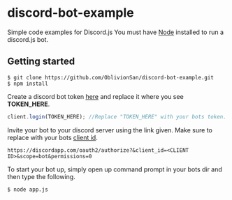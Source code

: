 # discord-bot-example
Simple code examples for Discord.js
You must have [Node](https://nodejs.org/) installed to run a discord.js bot.

## Getting started

```
$ git clone https://github.com/OblivionSan/discord-bot-example.git
$ npm install
```
Create a discord bot token [here](https://discordapp.com/developers/applications/me) and replace it where you see **TOKEN_HERE**.
```js
client.login(TOKEN_HERE); //Replace "TOKEN_HERE" with your bots token.
```
Invite your bot to your discord server using the link given. Make sure to replace <client-id> with your bots [client id](https://discordapp.com/developers/applications/me). 
```
https://discordapp.com/oauth2/authorize?&client_id=<CLIENT ID>&scope=bot&permissions=0
```
To start your bot up, simply open up command prompt in your bots dir and then type the following.
```
$ node app.js
```
